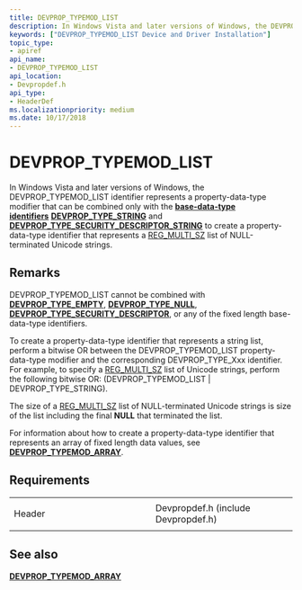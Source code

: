```yaml
---
title: DEVPROP_TYPEMOD_LIST
description: In Windows Vista and later versions of Windows, the DEVPROP_TYPEMOD_LIST identifier represents a property-data-type modifier that can be combined only with the base-data-type identifiers DEVPROP_TYPE_STRING and DEVPROP_TYPE_SECURITY_DESCRIPTOR_STRING to create a property-data-type identifier that represents a [REG_MULTI_SZ](/windows/desktop/SysInfo/registry-value-types) list of NULL-terminated Unicode strings.
keywords: ["DEVPROP_TYPEMOD_LIST Device and Driver Installation"]
topic_type:
- apiref
api_name:
- DEVPROP_TYPEMOD_LIST
api_location:
- Devpropdef.h
api_type:
- HeaderDef
ms.localizationpriority: medium
ms.date: 10/17/2018
---
```


# DEVPROP_TYPEMOD_LIST


In Windows Vista and later versions of Windows, the DEVPROP_TYPEMOD_LIST identifier represents a property-data-type modifier that can be combined only with the [**base-data-type identifiers**](/previous-versions/ff537793(v=vs.85)) [**DEVPROP_TYPE_STRING**](devprop-type-string.md) and [**DEVPROP_TYPE_SECURITY_DESCRIPTOR_STRING**](devprop-type-security-descriptor-string.md) to create a property-data-type identifier that represents a [REG_MULTI_SZ](/windows/desktop/SysInfo/registry-value-types) list of NULL-terminated Unicode strings.

Remarks
-------

DEVPROP_TYPEMOD_LIST cannot be combined with [**DEVPROP_TYPE_EMPTY**](devprop-type-empty.md), [**DEVPROP_TYPE_NULL**](devprop-type-null.md), [**DEVPROP_TYPE_SECURITY_DESCRIPTOR**](devprop-type-security-descriptor.md), or any of the fixed length base-data-type identifiers.

To create a property-data-type identifier that represents a string list, perform a bitwise OR between the DEVPROP_TYPEMOD_LIST property-data-type modifier and the corresponding DEVPROP_TYPE_Xxx identifier. For example, to specify a [REG_MULTI_SZ](/windows/desktop/SysInfo/registry-value-types) list of Unicode strings, perform the following bitwise OR: (DEVPROP_TYPEMOD_LIST | DEVPROP_TYPE_STRING).

The size of a [REG_MULTI_SZ](/windows/desktop/SysInfo/registry-value-types) list of NULL-terminated Unicode strings is size of the list including the final **NULL** that terminated the list.

For information about how to create a property-data-type identifier that represents an array of fixed length data values, see [**DEVPROP_TYPEMOD_ARRAY**](devprop-typemod-array.md).

Requirements
------------

<table>
<colgroup>
<col width="50%" />
<col width="50%" />
</colgroup>
<tbody>
<tr class="odd">
<td align="left"><p>Header</p></td>
<td align="left">Devpropdef.h (include Devpropdef.h)</td>
</tr>
</tbody>
</table>

## See also


[**DEVPROP_TYPEMOD_ARRAY**](devprop-typemod-array.md)

 

